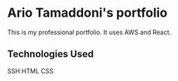 # Ario Tamaddoni's portfolio

This is my professional portfolio. It uses AWS and React.

## Technologies Used

SSH
HTML
CSS
